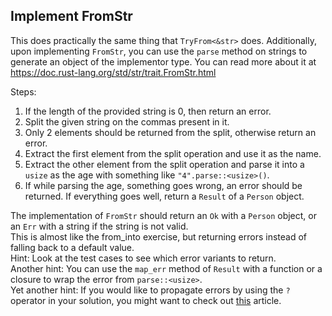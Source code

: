 ## Implement FromStr

This does practically the same thing that `TryFrom<&str>` does.
Additionally, upon implementing `FromStr`, you can use the `parse` method
on strings to generate an object of the implementor type.
You can read more about it at https://doc.rust-lang.org/std/str/trait.FromStr.html

Steps:
1. If the length of the provided string is 0, then return an error.
2. Split the given string on the commas present in it.
3. Only 2 elements should be returned from the split, otherwise return an error.
4. Extract the first element from the split operation and use it as the name.
5. Extract the other element from the split operation and parse it into a `usize` as the age
with something like `"4".parse::<usize>()`.
6. If while parsing the age, something goes wrong, an error should be returned.
   If everything goes well, return a `Result` of a `Person` object.
   
<div class="hint">The implementation of <code>FromStr</code> should return an <code>Ok</code> with a <code>Person</code> object,
or an <code>Err</code> with a string if the string is not valid. </div>

<div class="hint">This is almost like the from_into exercise, but returning errors instead
of falling back to a default value.</div>

<div class="hint">Hint: Look at the test cases to see which error variants to return.</div>

<div class="hint">Another hint: You can use the <code>map_err</code> method of <code>Result</code> with a function
or a closure to wrap the error from <code>parse::&lt;usize&gt;</code>.</div>

<div class="hint">Yet another hint: If you would like to propagate errors by using the <code>?</code>
operator in your solution, you might want to check out <a href="https://doc.rust-lang.org/stable/rust-by-example/error/multiple_error_types/reenter_question_mark.html">this</a> article.</div>

